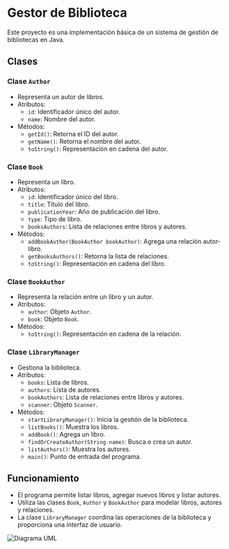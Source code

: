 # Gestor de Biblioteca

Este proyecto es una implementación básica de un sistema de gestión de bibliotecas en Java.

## Clases

### Clase `Author`
- Representa un autor de libros.
- Atributos:
    - `id`: Identificador único del autor.
    - `name`: Nombre del autor.
- Métodos:
    - `getId()`: Retorna el ID del autor.
    - `getName()`: Retorna el nombre del autor.
    - `toString()`: Representación en cadena del autor.

### Clase `Book`
- Representa un libro.
- Atributos:
    - `id`: Identificador único del libro.
    - `title`: Título del libro.
    - `publicationYear`: Año de publicación del libro.
    - `type`: Tipo de libro.
    - `booksAuthors`: Lista de relaciones entre libros y autores.
- Métodos:
    - `addBookAuthor(BookAuthor bookAuthor)`: Agrega una relación autor-libro.
    - `getBooksAuthors()`: Retorna la lista de relaciones.
    - `toString()`: Representación en cadena del libro.

### Clase `BookAuthor`
- Representa la relación entre un libro y un autor.
- Atributos:
    - `author`: Objeto `Author`.
    - `book`: Objeto `Book`.
- Métodos:
    - `toString()`: Representación en cadena de la relación.

### Clase `LibraryManager`
- Gestiona la biblioteca.
- Atributos:
    - `books`: Lista de libros.
    - `authors`: Lista de autores.
    - `bookAuthors`: Lista de relaciones entre libros y autores.
    - `scanner`: Objeto `Scanner`.
- Métodos:
    - `startLibraryManager()`: Inicia la gestión de la biblioteca.
    - `listBooks()`: Muestra los libros.
    - `addBook()`: Agrega un libro.
    - `findOrCreateAuthor(String name)`: Busca o crea un autor.
    - `listAuthors()`: Muestra los autores.
    - `main()`: Punto de entrada del programa.

## Funcionamiento
- El programa permite listar libros, agregar nuevos libros y listar autores.
- Utiliza las clases `Book`, `Author` y `BookAuthor` para modelar libros, autores y relaciones.
- La clase `LibraryManager` coordina las operaciones de la biblioteca y proporciona una interfaz de usuario.

![Diagrama UML](C:\Users\lydia\OneDrive\Escritorio\parcialUML.png")
